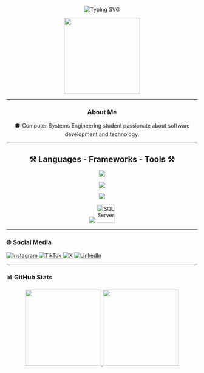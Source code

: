 <p align="center">
  <img src="https://readme-typing-svg.demolab.com?font=Noto+Sans&weight=600&pause=1000&color=007ACC&center=true&vCenter=true&width=435&lines=Hi%2C+I'm+Alex+Cerezo+%F0%9F%98%8E" alt="Typing SVG">
</p>

<div align="center">
  <img height="200" src="https://media.giphy.com/media/ao9DUiTKH60XS/giphy.gif"/>
</div>

---

<h3 align="center">About Me</h3>
<p align="center">
🎓 Computer Systems Engineering student passionate about software development and technology.<br>
</p>

---

<h2 align="center">⚒️ Languages - Frameworks - Tools ⚒️</h2>

<div align="center">

<!-- Programming Languages -->
<img src="https://skillicons.dev/icons?i=javascript,html,css,python,cs,php,cpp,solidity" /><br>

<!-- Frameworks -->
<img src="https://skillicons.dev/icons?i=laravel,react,vue" /><br>

<!-- Tools / IDEs -->
<img src="https://skillicons.dev/icons?i=visualstudio,vscode,arduino,github,androidstudio" /><br>

<!-- Databases -->
<img src="https://skillicons.dev/icons?i=mysql" /> 
<!--<img height="48" width="48" src="https://cdn.jsdelivr.net/gh/devicons/devicon/icons/oracle/oracle-original.svg" alt="Oracle" title="Oracle"/>-->
<img height="48" width="48" src="https://cdn.jsdelivr.net/gh/devicons/devicon/icons/microsoftsqlserver/microsoftsqlserver-plain.svg" alt="SQL Server" title="SQL Server"/>

</div>

---

### 🌐 Social Media
<p align="left">
  <a href="https://www.instagram.com/alexmercerostras/?__pwa=1" target="_blank">
    <img src="https://img.shields.io/badge/Instagram-E4405F?style=for-the-badge&logo=instagram&logoColor=white" alt="Instagram">
  </a>
  <a href="https://www.tiktok.com/@ac_exploit?is_from_webapp=1&sender_device=pc" target="_blank">
    <img src="https://img.shields.io/badge/TikTok-000000?style=for-the-badge&logo=tiktok&logoColor=white" alt="TikTok">
  </a>
  <a href="https://x.com/AlexCerezo74640?t=8UY6iXI78LKmgRzsfGx-Cg&s=09" target="_blank">
    <img src="https://img.shields.io/badge/X-1DA1F2?style=for-the-badge&logo=twitter&logoColor=white" alt="X">
  </a>
  <a href="https://www.linkedin.com/in/alex-cerezo-296897354?utm_source=share&utm_campaign=share_via&utm_content=profile&utm_medium=android_app" target="_blank">
    <img src="https://img.shields.io/badge/LinkedIn-0077B5?style=for-the-badge&logo=linkedin&logoColor=white" alt="LinkedIn">
  </a>
</p>

---

### 📊 GitHub Stats
<div align="center">
  <a href="https://github.com/anuraghazra/github-readme-stats">
    <img height="200" src="https://github-readme-stats.vercel.app/api?username=mercer3014&show_icons=true&theme=gotham" />
  </a>
  <a href="https://github.com/anuraghazra/github-readme-stats">
    <img height="200" src="https://github-readme-stats.vercel.app/api/top-langs/?username=mercer3014&layout=compact&langs_count=8&hide=jupyter%20notebook&card_width=330&theme=gotham" />
  </a>
</div>
